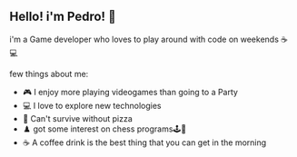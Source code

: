 ## Hello! i'm Pedro! 👋
i'm a Game developer who loves to play around with code on weekends ☕💻

few things about me:
- 🎮 I enjoy more playing videogames than going to a Party
- 💻 I love to explore new technologies
- 🍕 Can't survive without pizza
- ♟️ got some interest on chess programs🕹️🎰
- ☕ A coffee drink is the best thing that you can get in the morning
